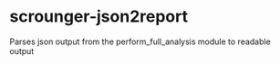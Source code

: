 # scrounger-json2report
Parses json output from the perform_full_analysis module to readable output

